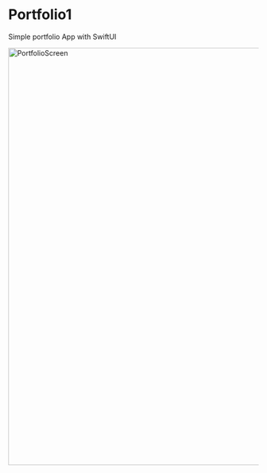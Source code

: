 # Portfolio1
Simple portfolio App with SwiftUI


<img width="840" alt="PortfolioScreen" src="https://user-images.githubusercontent.com/24716165/183584354-59da8325-a6b6-475f-9f44-ce105faa33d7.png">
